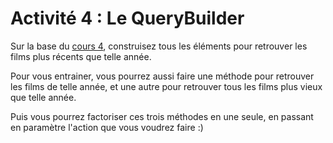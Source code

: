 # Activité 4 : Le QueryBuilder

Sur la base du [cours 4](<07 cours 4.md>), construisez tous les éléments pour retrouver les films plus récents que telle année.

Pour vous entrainer, vous pourrez aussi faire une méthode pour retrouver les films de telle année, et une autre pour retrouver tous les films plus vieux que telle année.

Puis vous pourrez factoriser ces trois méthodes en une seule, en passant en paramètre l'action que vous voudrez faire :)